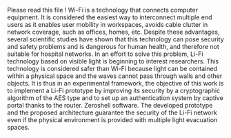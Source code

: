 Please read this file !
Wi-Fi is a technology that connects computer equipment. It is considered the easiest way to interconnect multiple end users as it enables user mobility in workspaces, avoids cable clutter in network coverage, such as offices, homes, etc. Despite these advantages, several scientific studies have shown that this technology can pose security and safety problems and is dangerous for human health, and therefore not suitable for hospital networks. In an effort to solve this problem, Li-Fi technology based on visible light is beginning to interest researchers. This technology is considered safer than Wi-Fi because light can be contained within a physical space and the waves cannot pass through walls and other objects.
It is thus in an experimental framework, the objective of this work is to implement a Li-Fi prototype by improving its security by a cryptographic algorithm of the AES type and to set up an authentication system by captive portal thanks to the router. Zeroshell software. The developed prototype and the proposed architecture guarantee the security of the Li-Fi network even if the physical environment is provided with multiple light evacuation spaces.
